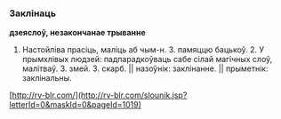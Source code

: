 ### Заклінаць
**дзеяслоў, незакончанае трыванне**

1. Настойліва прасіць, маліць аб чым-н. З. памяццю бацькоў. 2. У прымхлівых людзей: падпарадкоўваць сабе сілай магічных слоў, малітваў. З. змей. З. скарб. || назоўнік: заклінанне. || прыметнік: заклінальны.

<a rel="author">[http://rv-blr.com/](http://rv-blr.com/slounik.jsp?letterId=0&maskId=0&pageId=1019)</a>
